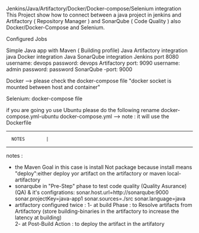 Jenkins/Java/Artifactory/Docker/Docker-compose/Selenium integration
This Project show how to connect between a java project in jenkins and Artifactory ( Repository Manager ) and SonarQube ( Code Quality ) also Docker/Docker-Compose and Selenium.

Configured Jobs

Simple Java app with Maven ( Building profile)
Java Artifactory integration
java Docker integration
Java SonarQube integration
Jenkins
port 8080
username: devops
password: devops
Artifactory
port: 9090
username: admin
password: password
SonarQube
-port: 9000

Docker
--> please check the docker-compose file "docker socket is mounted between host and container"

Selenium:
docker-compose file

if you are going yo use Ubuntu please do the following
rename docker-compose.yml-ubuntu docker-compose.yml --> note : it will use the Dockerfile

-------------------
      NOTES        |
-------------------
 notes : 
 - the Maven Goal in this case is install Not package  because install means "deploy":either deploy yor artifact on the artifactory or maven local-artifactory
 - sonarqube in "Pre-Step" phase to test code quality (Quality Asurance) (QA) & it's configrations:
sonar.host.url=http://sonarqube:9000
sonar.projectKey=java-app1
sonar.sources=./src
sonar.language=java
- artifactory configured twice :
  1- at build Phase : to Resolve artifacts from Artifactory (store building-binaries in the artifactory to increase the latency at building)
  <br>2- at Post-Build Action : to deploy the artifact in the artifatory 
